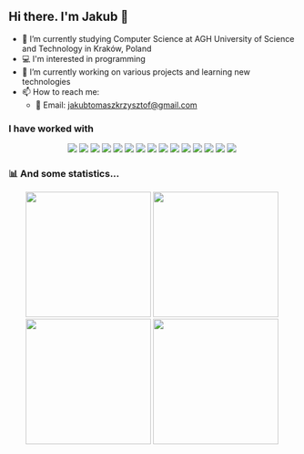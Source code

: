 ## Hi there. I'm Jakub 👋

- 🌱 I’m currently studying Computer Science at AGH University of Science and Technology in Kraków, Poland
- 💻 I'm interested in programming
- 🚀 I’m currently working on various projects and learning new technologies
- 📫 How to reach me:
    - 📧 Email: [jakubtomaszkrzysztof@gmail.com](mailto:jakubtomaszkrzysztof@gmail.com)

### I have worked with

<p align="center">
    <img src="https://img.shields.io/badge/-Python-3776AB?style=for-the-badge&logo=python&logoColor=white"/>
    <img src="https://img.shields.io/badge/-C++-%2300599C?style=for-the-badge&logo=c%2B%2B&logoColor=white"/>
    <img src="https://img.shields.io/badge/-Java-%23ED8B00?style=for-the-badge&logo=openjdk&logoColor=white"/>
    <img src="https://img.shields.io/badge/-HTML-%23E34F26?style=for-the-badge&logo=html5&logoColor=white"/>
    <img src="https://img.shields.io/badge/-CSS-1572B6?style=for-the-badge&logo=css&logoColor=white"/>
    <img src="https://img.shields.io/badge/-JavaScript-F7DF1E?style=for-the-badge&logo=javascript&logoColor=black"/>
    <img src="https://img.shields.io/badge/-TypeScript-3178C6?style=for-the-badge&logo=typescript&logoColor=white"/>
    <img src="https://img.shields.io/badge/-Git-F05032?style=for-the-badge&logo=git&logoColor=white"/>
    <img src="https://img.shields.io/badge/-GitHub-%23121011?style=for-the-badge&logo=github&logoColor=white"/>
    <img src="https://img.shields.io/badge/-Markdown-%23000000?style=for-the-badge&logo=markdown&logoColor=white"/>
    <img src="https://img.shields.io/badge/-R-%23276DC3?style=for-the-badge&logo=r&logoColor=white"/>
    <img src="https://img.shields.io/badge/-React-%2320232a?style=for-the-badge&logo=react&logoColor=white"/>
    <img src="https://img.shields.io/badge/-Node.js-6DA55F?style=for-the-badge&logo=node.js&logoColor=white"/>
    <img src="https://img.shields.io/badge/-Express.js-%23404d59?style=for-the-badge&logo=express&logoColor=white"/>
    <img src="https://img.shields.io/badge/-SQL-4479A1?style=for-the-badge&logo=mysql&logoColor=white"/>
</p>

### 📊 And some statistics...

<div align="center">
    <img height="220em" src="https://github-readme-stats.vercel.app/api?hide_title=true&hide_rank=false&show_icons=true&include_all_commits=true&count_private=true&disable_animations=true&theme=github_dark&locale=en&hide_border=true&username=prezesJakub">
    <img height="220em" src="https://github-readme-stats.vercel.app/api/top-langs?locale=en&hide_title=false&layout=compact&card_width=320&langs_count=20&theme=github_dark&hide_border=true&size_weight=0.5&count_weight=0.5&username=prezesJakub">
    <img height="220em" src="https://streak-stats.demolab.com/?user=prezesJakub&theme=dark">
    <img height="220em" src="https://github-profile-trophy.vercel.app/?username=prezesJakub&theme=onedark">
</div>